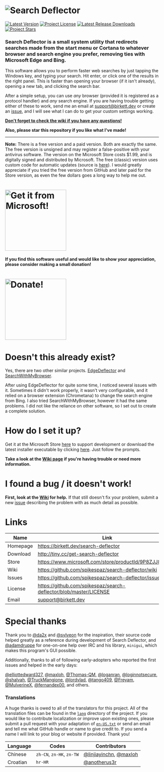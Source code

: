 # ![Search Deflector](assets/title.svg)

[![Latest Version](https://img.shields.io/github/release/spikespaz/search-deflector/all.svg?style=for-the-badge)](https://github.com/spikespaz/search-deflector/releases/latest)
[![Project License](https://img.shields.io/github/license/spikespaz/search-deflector.svg?style=for-the-badge)](https://github.com/spikespaz/search-deflector/blob/master/LICENSE)
[![Latest Release Downloads](https://img.shields.io/github/downloads/spikespaz/search-deflector/latest/total?label=RELEASE%20DOWNLOADS&style=for-the-badge)](http://tiny.cc/get-search-deflector)
[![Project Stars](https://img.shields.io/github/stars/spikespaz/search-deflector.svg?style=for-the-badge)](https://github.com/spikespaz/search-deflector/stargazers)

### **Search Deflector** is a small system utility that redirects searches made from the start menu or Cortana to whatever browser and search engine you prefer, removing ties with Microsoft Edge and Bing.

This software allows you to perform faster web searches by just tapping the Windows key, and typing your search. Hit enter, or click one of the results in the right panel. This is faster than opening your browser (if it isn't already), opening a new tab, and clicking the search bar.

After a simple setup, you can use *any* browser (provided it is registered as a protocol handler) and *any* search engine. If you are having trouble getting either of these to work, send me an email at support@birkett.dev or create an [issue](https://github.com/spikespaz/search-deflector/issues), and I will see what I can do to get your custom settings working.

[**Don't forget to check the wiki if you have any questions!**](https://github.com/spikespaz/search-deflector/wiki)

**Also, please star this repository if you like what I've made!**

---

**Note:** There is a free version and a paid version. Both are exactly the same. The free version is unsigned and may register a false-positive with your antivirus software. The version on the Microsoft Store costs $1.99, and is digitally signed and distributed by Microsoft. The free (classic) version uses custom code for automatic updates (source is [here](https://github.com/spikespaz/search-deflector/blob/master/source/updater.d)). I would greatly appreciate if you tried the free version from GitHub and later paid for the Store version, as even the few dollars goes a long way to help me out.

<h1>
  <a href="https://www.microsoft.com/store/productId/9P8ZJJ80RZ2K">
    <img src="assets/store.png" alt="Get it from Microsoft!" width="200"\>
  </a>
</h1>

**If you find this software useful and would like to show your appreciation, please consider making a small donation!**

<h1>
  <a href="https://birkett.dev/donate">
    <img src="https://birkett.dev/images/donate/donate.svg" alt="Donate!" width="200"\>
  </a>
</h1>

# Doesn't this already exist?

Yes, there are two other similar projects. [EdgeDeflector](https://github.com/da2x/EdgeDeflector) and [SearchWithMyBrowser](https://github.com/sylveon/SearchWithMyBrowser).

After using EdgeDeflector for quite some time, I noticed several issues with it. Sometimes it didn't work properly, it wasn't very configurable, and it relied on a browser extension (Chrometana) to change the search engine from Bing. I also tried SearchWithMyBrowser, however it had the same problems. I did not like the reliance on other software, so I set out to create a complete solution.

# How do I set it up?

Get it at the Microsoft Store [here](https://www.microsoft.com/store/productId/9P8ZJJ80RZ2K) to support development or download the latest installer executable by clicking [here](https://birkett.dev/tools/repo-dl/?user=spikespaz&repo=search-deflector&file=SearchDeflector-Installer.exe). Just follow the prompts.

**Take a look at the [Wiki page](https://github.com/spikespaz/search-deflector/wiki/Setup-&-Installing) if you're having trouble or need more information.**

# I found a bug / it doesn't work!

**First, look at the [Wiki](https://github.com/spikespaz/search-deflector/wiki/Troubleshooting) for help.** If that still doesn't fix your problem, submit a new [issue](https://github.com/spikespaz/search-deflector/issues) describing the problem with as much detail as possible.

# Links

| Name | Link |
| ---- | ---- |
| Homepage | https://birkett.dev/search-deflector                                      |
| Download | http://tiny.cc/get-search-deflector                                       |
| Store    | https://www.microsoft.com/store/productId/9P8ZJJ80RZ2K                    |
| Wiki     | https://github.com/spikespaz/search-deflector/wiki                        |
| Issues   | https://github.com/spikespaz/search-deflector/issues                      |
| License  | https://github.com/spikespaz/search-deflector/blob/master/LICENSE         |
| Email    | support@birkett.dev                                                       |

# Special thanks

Thank you to [@da2x](https://github.com/da2x) and [@sylveon](https://github.com/sylveon) for the inspiration, their source code helped greatly as a reference during development of Search Deflector, and [@adamdruppe](https://github.com/adamdruppe) for one-on-one help over IRC and his library, `minigui`, which makes this program's GUI possible.

Additionally, thanks to all of following early-adopters who reported the first issues and helped in the early days:

[@elliottedward327](https://github.com/elliottedward327),
[@maxloh](https://github.com/maxloh),
[@Thomas-QM](https://github.com/Thomas-QM),
[@loganran](https://github.com/loganran),
[@loginnotsecure](https://github.com/loginnotsecure),
[@shalvah](https://github.com/shalvah),
[@TruckMangione](https://github.com/TruckMangione),
[@lordvlad](https://github.com/lordvlad),
[@tango409](https://github.com/tango409),
[@Freyam](https://github.com/Freyam),
[@MulverineX](https://github.com/MulverineX),
[@fernandex00](https://github.com/fernandex00),
and others.

### Translations

A huge thanks is owed to all of the translators for this project. All of the translation files can be found in the [`lang`](https://github.com/spikespaz/search-deflector/tree/release/lang) directory of the project.
If you would like to contribute localization or improve upon existing ones, please submit a pull request with your adaptation of [`en-US.txt`](https://github.com/spikespaz/search-deflector//lang/en-US.txt) or send an email and tell me what GitHub handle or name to give credit to. If you send a name I will link to your blog or website if provided. Thank you!

| Language | Codes | Contributors |
| -------- | ----- | ------------ |
| Chinese  | `zh-CN`, `zn-HK`, `zn-TW` | [@linjiayinchn](https://github.com/linjiayinchn), [@maxloh](https://github.com/maxloh) |
| Croatian | `hr-HR`                   | [@anotherus3r](https://github.com/anotherus3r) |
